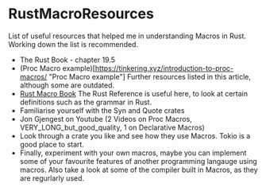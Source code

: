 # RustMacroResources
List of useful resources that helped me in understanding Macros in Rust. Working down the list is recommended.

* The Rust Book - chapter 19.5
* (Proc Macro example)[https://tinkering.xyz/introduction-to-proc-macros/ "Proc Macro example"] Further resources listed in this article, although some are outdated.
* [Rust Macro Book](https://danielkeep.github.io/tlborm/book/index.html "Rust Macro Book") The Rust Reference is useful here, to look at certain definitions such as the grammar in Rust.
* Familiarise yourself with the Syn and Quote crates
* Jon Gjengest on Youtube (2 Videos on Proc Macros, VERY_LONG_but_good_quality, 1 on Declarative Macros)
* Look through a crate you like and see how they use Macros. Tokio is a good place to start.
* Finally, experiment with your own macros, maybe you can implement some of your favourite features of another programming langauge using macros. Also take a look at some of the compiler built in Macros, as they are regurlarly used.
